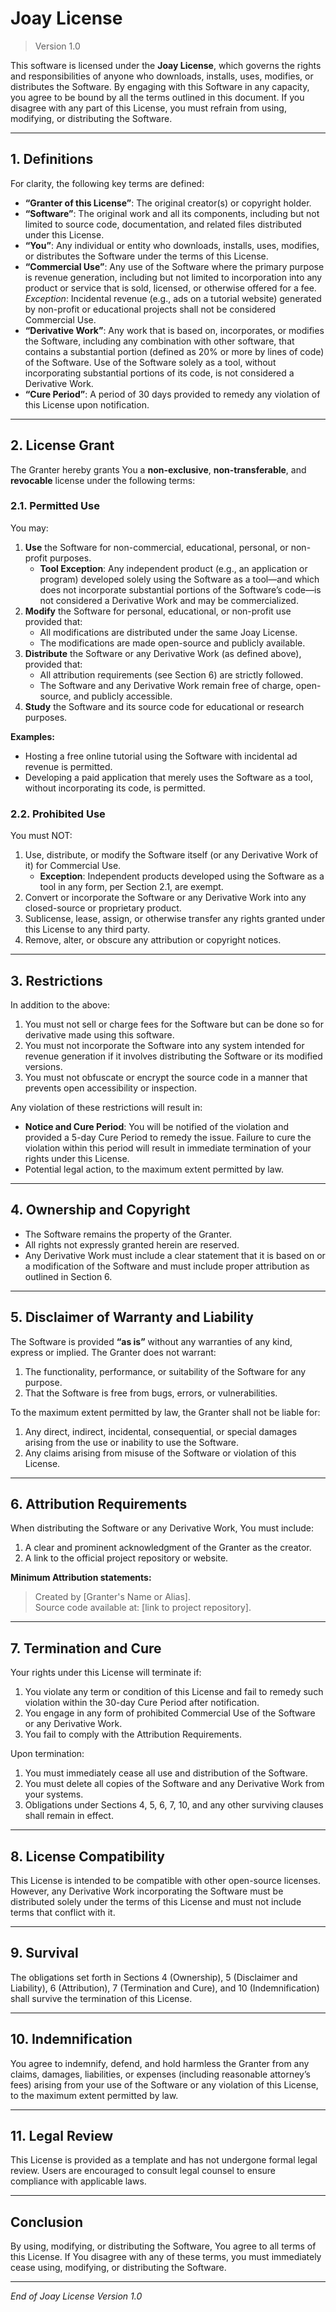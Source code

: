 # Joay License  
> Version 1.0

This software is licensed under the **Joay License**, which governs the rights and responsibilities of anyone who downloads, installs, uses, modifies, or distributes the Software. By engaging with this Software in any capacity, you agree to be bound by all the terms outlined in this document. If you disagree with any part of this License, you must refrain from using, modifying, or distributing the Software.

---

## 1. Definitions
For clarity, the following key terms are defined:

- **“Granter of this License”**: The original creator(s) or copyright holder.
- **“Software”**: The original work and all its components, including but not limited to source code, documentation, and related files distributed under this License.
- **“You”**: Any individual or entity who downloads, installs, uses, modifies, or distributes the Software under the terms of this License.
- **“Commercial Use”**: Any use of the Software where the primary purpose is revenue generation, including but not limited to incorporation into any product or service that is sold, licensed, or otherwise offered for a fee. *Exception*: Incidental revenue (e.g., ads on a tutorial website) generated by non-profit or educational projects shall not be considered Commercial Use.
- **“Derivative Work”**: Any work that is based on, incorporates, or modifies the Software, including any combination with other software, that contains a substantial portion (defined as 20% or more by lines of code) of the Software. Use of the Software solely as a tool, without incorporating substantial portions of its code, is not considered a Derivative Work.
- **“Cure Period”**: A period of 30 days provided to remedy any violation of this License upon notification.

---

## 2. License Grant
The Granter hereby grants You a **non-exclusive**, **non-transferable**, and **revocable** license under the following terms:

### 2.1. Permitted Use
You may:
1. **Use** the Software for non-commercial, educational, personal, or non-profit purposes.
   - **Tool Exception**: Any independent product (e.g., an application or program) developed solely using the Software as a tool—and which does not incorporate substantial portions of the Software’s code—is not considered a Derivative Work and may be commercialized.
2. **Modify** the Software for personal, educational, or non-profit use provided that:
   - All modifications are distributed under the same Joay License.
   - The modifications are made open-source and publicly available.
3. **Distribute** the Software or any Derivative Work (as defined above), provided that:
   - All attribution requirements (see Section 6) are strictly followed.
   - The Software and any Derivative Work remain free of charge, open-source, and publicly accessible.
4. **Study** the Software and its source code for educational or research purposes.

**Examples:**
- Hosting a free online tutorial using the Software with incidental ad revenue is permitted.
- Developing a paid application that merely uses the Software as a tool, without incorporating its code, is permitted.

### 2.2. Prohibited Use
You must NOT:
1. Use, distribute, or modify the Software itself (or any Derivative Work of it) for Commercial Use.
   - **Exception**: Independent products developed using the Software as a tool in any form, per Section 2.1, are exempt.
2. Convert or incorporate the Software or any Derivative Work into any closed-source or proprietary product.
3. Sublicense, lease, assign, or otherwise transfer any rights granted under this License to any third party.
4. Remove, alter, or obscure any attribution or copyright notices.

---

## 3. Restrictions
In addition to the above:
1. You must not sell or charge fees for the Software but can be done so for derivative made using this software.
2. You must not incorporate the Software into any system intended for revenue generation if it involves distributing the Software or its modified versions.
3. You must not obfuscate or encrypt the source code in a manner that prevents open accessibility or inspection.

Any violation of these restrictions will result in:
- **Notice and Cure Period**: You will be notified of the violation and provided a 5-day Cure Period to remedy the issue. Failure to cure the violation within this period will result in immediate termination of your rights under this License.
- Potential legal action, to the maximum extent permitted by law.

---

## 4. Ownership and Copyright
- The Software remains the property of the Granter.
- All rights not expressly granted herein are reserved.
- Any Derivative Work must include a clear statement that it is based on or a modification of the Software and must include proper attribution as outlined in Section 6.

---

## 5. Disclaimer of Warranty and Liability
The Software is provided **“as is”** without any warranties of any kind, express or implied. The Granter does not warrant:
1. The functionality, performance, or suitability of the Software for any purpose.
2. That the Software is free from bugs, errors, or vulnerabilities.

To the maximum extent permitted by law, the Granter shall not be liable for:
1. Any direct, indirect, incidental, consequential, or special damages arising from the use or inability to use the Software.
2. Any claims arising from misuse of the Software or violation of this License.

---

## 6. Attribution Requirements
When distributing the Software or any Derivative Work, You must include:
1. A clear and prominent acknowledgment of the Granter as the creator.
2. A link to the official project repository or website.

**Minimum Attribution statements:**

> Created by [Granter's Name or Alias].  
> Source code available at: [link to project repository].

---

## 7. Termination and Cure
Your rights under this License will terminate if:
1. You violate any term or condition of this License and fail to remedy such violation within the 30-day Cure Period after notification.
2. You engage in any form of prohibited Commercial Use of the Software or any Derivative Work.
3. You fail to comply with the Attribution Requirements.

Upon termination:
1. You must immediately cease all use and distribution of the Software.
2. You must delete all copies of the Software and any Derivative Work from your systems.
3. Obligations under Sections 4, 5, 6, 7, 10, and any other surviving clauses shall remain in effect.

---

## 8. License Compatibility
This License is intended to be compatible with other open-source licenses. However, any Derivative Work incorporating the Software must be distributed solely under the terms of this License and must not include terms that conflict with it.

---

## 9. Survival
The obligations set forth in Sections 4 (Ownership), 5 (Disclaimer and Liability), 6 (Attribution), 7 (Termination and Cure), and 10 (Indemnification) shall survive the termination of this License.

---

## 10. Indemnification
You agree to indemnify, defend, and hold harmless the Granter from any claims, damages, liabilities, or expenses (including reasonable attorney’s fees) arising from your use of the Software or any violation of this License, to the maximum extent permitted by law.

---

## 11. Legal Review
This License is provided as a template and has not undergone formal legal review. Users are encouraged to consult legal counsel to ensure compliance with applicable laws.

---

## Conclusion
By using, modifying, or distributing the Software, You agree to all terms of this License. If You disagree with any of these terms, you must immediately cease using, modifying, or distributing the Software.

---

*End of Joay License Version 1.0*
